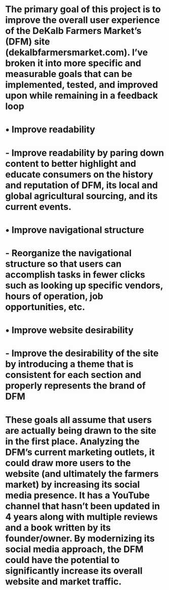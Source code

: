 
# The primary goal of this project is to improve the overall user experience of the DeKalb Farmers Market’s (DFM) site (dekalbfarmersmarket.com). I’ve broken it into more specific and measurable goals that can be implemented, tested, and improved upon while remaining in a feedback loop 
# •	Improve readability 
  # -	Improve readability by paring down content to better highlight and educate consumers on the history and reputation of DFM, its local and global agricultural sourcing, and its current events. 

# •	Improve navigational structure 
  # -	Reorganize the navigational structure so that users can accomplish tasks in fewer clicks such as looking up specific vendors, hours of operation, job opportunities, etc. 

# •	Improve website desirability 
  # -	Improve the desirability of the site by introducing a theme that is consistent for each section and properly represents the brand of DFM 

# These goals all assume that users are actually being drawn to the site in the first place. Analyzing the DFM’s current marketing outlets, it could draw more users to the website (and ultimately the farmers market) by increasing its social media presence. It has a YouTube channel that hasn’t been updated in 4 years along with multiple reviews and a book written by its founder/owner. By modernizing its social media approach, the DFM could have the potential to significantly increase its overall website and market traffic.
